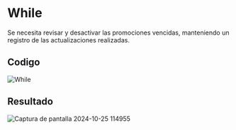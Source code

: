 <h1>While</h1> 

<p>Se necesita revisar y desactivar las promociones vencidas, 
manteniendo un registro de las actualizaciones realizadas.</p> 

<h2>Codigo</h2>

![While](https://github.com/user-attachments/assets/21571a77-73ed-4ced-9050-075a7776427c)


<h2>Resultado</h2>

![Captura de pantalla 2024-10-25 114955](https://github.com/user-attachments/assets/e5295775-0cb9-4ec9-ad23-e6d911626a3f)

